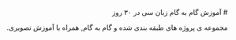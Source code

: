<div dir="rtl">
# آموزش گام به گام زبان سی در ۳۰ روز

مجموعه ی پروژه های طبقه بندی شده و گام به گام, همراه با آموزش تصویری.


</div>

